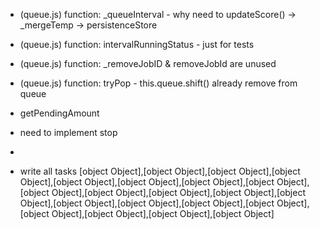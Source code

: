 

- (queue.js) function: _queueInterval - why need to updateScore() -> _mergeTemp -> persistenceStore
- (queue.js) function: intervalRunningStatus - just for tests
- (queue.js) function: _removeJobID & removeJobId are unused
- (queue.js) function: tryPop - this.queue.shift() already remove from queue
- getPendingAmount
- need to implement stop
- 


- write all tasks
[object Object],[object Object],[object Object],[object Object],[object Object],[object Object],[object Object],[object Object],[object Object],[object Object],[object Object],[object Object],[object Object],[object Object],[object Object],[object Object],[object Object],[object Object],[object Object],[object Object],[object Object]
